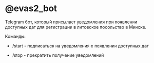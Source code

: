 # @evas2_bot

Telegram бот, который присылает уведомления при появлении доступных дат 
для регистрации в литовское посольство в Минске.

Команды:
 - /start - подписаться на уведомления о появлении доступных дат
 
 - /stop -  прекратить получение уведомлений
 




